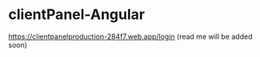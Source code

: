 # clientPanel-Angular

https://clientpanelproduction-284f7.web.app/login
(read me will be added soon)
